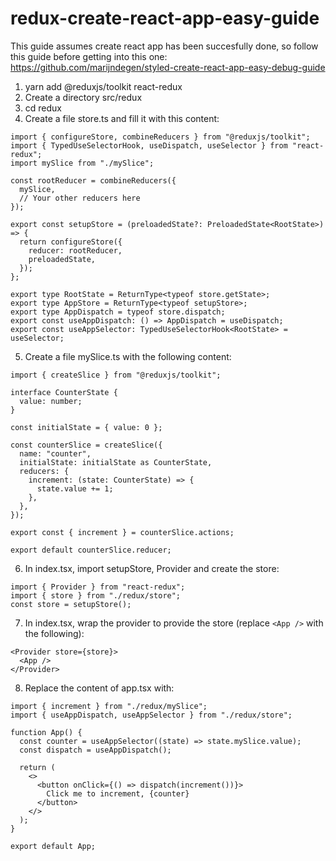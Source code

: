 # redux-create-react-app-easy-guide
This guide assumes create react app has been succesfully done, so follow this guide before getting into this one: https://github.com/marijndegen/styled-create-react-app-easy-debug-guide

1. yarn add @reduxjs/toolkit react-redux
2. Create a directory src/redux
3. cd redux
4. Create a file store.ts and fill it with this content:
```
import { configureStore, combineReducers } from "@reduxjs/toolkit";
import { TypedUseSelectorHook, useDispatch, useSelector } from "react-redux";
import mySlice from "./mySlice";

const rootReducer = combineReducers({
  mySlice,
  // Your other reducers here
});

export const setupStore = (preloadedState?: PreloadedState<RootState>) => {
  return configureStore({
    reducer: rootReducer,
    preloadedState,
  });
};

export type RootState = ReturnType<typeof store.getState>;
export type AppStore = ReturnType<typeof setupStore>;
export type AppDispatch = typeof store.dispatch;
export const useAppDispatch: () => AppDispatch = useDispatch;
export const useAppSelector: TypedUseSelectorHook<RootState> = useSelector;

```

5. Create a file mySlice.ts with the following content:
```
import { createSlice } from "@reduxjs/toolkit";

interface CounterState {
  value: number;
}

const initialState = { value: 0 };

const counterSlice = createSlice({
  name: "counter",
  initialState: initialState as CounterState,
  reducers: {
    increment: (state: CounterState) => {
      state.value += 1;
    },
  },
});

export const { increment } = counterSlice.actions;

export default counterSlice.reducer;

```
6. In index.tsx, import setupStore, Provider and create the store:
```
import { Provider } from "react-redux";
import { store } from "./redux/store";
const store = setupStore();
```
7. In index.tsx, wrap the provider to provide the store (replace `<App />` with the following):
```
<Provider store={store}>
  <App />
</Provider>
```
8. Replace the content of app.tsx with:
```
import { increment } from "./redux/mySlice";
import { useAppDispatch, useAppSelector } from "./redux/store";

function App() {
  const counter = useAppSelector((state) => state.mySlice.value);
  const dispatch = useAppDispatch();

  return (
    <>
      <button onClick={() => dispatch(increment())}>
        Click me to increment, {counter}
      </button>
    </>
  );
}

export default App;
```
